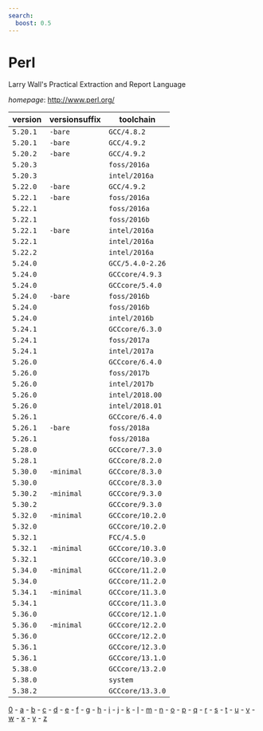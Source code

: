 ```yaml
---
search:
  boost: 0.5
---
```

# Perl

Larry Wall's Practical Extraction and Report Language

*homepage*: <http://www.perl.org/>

version | versionsuffix | toolchain
--------|---------------|----------
``5.20.1`` | ``-bare`` | ``GCC/4.8.2``
``5.20.1`` | ``-bare`` | ``GCC/4.9.2``
``5.20.2`` | ``-bare`` | ``GCC/4.9.2``
``5.20.3`` |  | ``foss/2016a``
``5.20.3`` |  | ``intel/2016a``
``5.22.0`` | ``-bare`` | ``GCC/4.9.2``
``5.22.1`` | ``-bare`` | ``foss/2016a``
``5.22.1`` |  | ``foss/2016a``
``5.22.1`` |  | ``foss/2016b``
``5.22.1`` | ``-bare`` | ``intel/2016a``
``5.22.1`` |  | ``intel/2016a``
``5.22.2`` |  | ``intel/2016a``
``5.24.0`` |  | ``GCC/5.4.0-2.26``
``5.24.0`` |  | ``GCCcore/4.9.3``
``5.24.0`` |  | ``GCCcore/5.4.0``
``5.24.0`` | ``-bare`` | ``foss/2016b``
``5.24.0`` |  | ``foss/2016b``
``5.24.0`` |  | ``intel/2016b``
``5.24.1`` |  | ``GCCcore/6.3.0``
``5.24.1`` |  | ``foss/2017a``
``5.24.1`` |  | ``intel/2017a``
``5.26.0`` |  | ``GCCcore/6.4.0``
``5.26.0`` |  | ``foss/2017b``
``5.26.0`` |  | ``intel/2017b``
``5.26.0`` |  | ``intel/2018.00``
``5.26.0`` |  | ``intel/2018.01``
``5.26.1`` |  | ``GCCcore/6.4.0``
``5.26.1`` | ``-bare`` | ``foss/2018a``
``5.26.1`` |  | ``foss/2018a``
``5.28.0`` |  | ``GCCcore/7.3.0``
``5.28.1`` |  | ``GCCcore/8.2.0``
``5.30.0`` | ``-minimal`` | ``GCCcore/8.3.0``
``5.30.0`` |  | ``GCCcore/8.3.0``
``5.30.2`` | ``-minimal`` | ``GCCcore/9.3.0``
``5.30.2`` |  | ``GCCcore/9.3.0``
``5.32.0`` | ``-minimal`` | ``GCCcore/10.2.0``
``5.32.0`` |  | ``GCCcore/10.2.0``
``5.32.1`` |  | ``FCC/4.5.0``
``5.32.1`` | ``-minimal`` | ``GCCcore/10.3.0``
``5.32.1`` |  | ``GCCcore/10.3.0``
``5.34.0`` | ``-minimal`` | ``GCCcore/11.2.0``
``5.34.0`` |  | ``GCCcore/11.2.0``
``5.34.1`` | ``-minimal`` | ``GCCcore/11.3.0``
``5.34.1`` |  | ``GCCcore/11.3.0``
``5.36.0`` |  | ``GCCcore/12.1.0``
``5.36.0`` | ``-minimal`` | ``GCCcore/12.2.0``
``5.36.0`` |  | ``GCCcore/12.2.0``
``5.36.1`` |  | ``GCCcore/12.3.0``
``5.36.1`` |  | ``GCCcore/13.1.0``
``5.38.0`` |  | ``GCCcore/13.2.0``
``5.38.0`` |  | ``system``
``5.38.2`` |  | ``GCCcore/13.3.0``

[0](../0/index.md) - [a](../a/index.md) - [b](../b/index.md) - [c](../c/index.md) - [d](../d/index.md) - [e](../e/index.md) - [f](../f/index.md) - [g](../g/index.md) - [h](../h/index.md) - [i](../i/index.md) - [j](../j/index.md) - [k](../k/index.md) - [l](../l/index.md) - [m](../m/index.md) - [n](../n/index.md) - [o](../o/index.md) - [p](../p/index.md) - [q](../q/index.md) - [r](../r/index.md) - [s](../s/index.md) - [t](../t/index.md) - [u](../u/index.md) - [v](../v/index.md) - [w](../w/index.md) - [x](../x/index.md) - [y](../y/index.md) - [z](../z/index.md)

